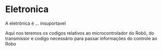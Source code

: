 # Eletronica
A eletrônica é ... insuportavel

Aqui nos teremos os codigos relativos ao microcontrolador do Robô, do transmissor e codigo necessário para passar informações do controle ao Robo
